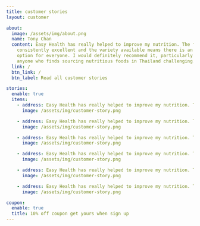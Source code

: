 ```yaml
---
title: customer stories
layout: customer

about:
  image: /assets/img/about.png
  name: Tony Chan
  content: Easy Health has really helped to improve my nutrition. The food is
    consistently excellent and the variety available means there is an
    option for everyone. I would definitely recommend it, particularly for
    anyone who finds sourcing nutritious foods in Thailand challenging.
  link: /
  btn_link: /
  btn_label: Read all customer stories

stories:
  enable: true
  items:
    - address: Easy Health has really helped to improve my nutrition. The food is consistently excellent and the variety available means there is an option for everyone. I would definitely
      image: /assets/img/customer-story.png

    - address: Easy Health has really helped to improve my nutrition. The food is consistently excellent and the variety available means there is an option for everyone. I would definitely
      image: /assets/img/customer-story.png

    - address: Easy Health has really helped to improve my nutrition. The food is consistently excellent and the variety available means there is an option for everyone. I would definitely
      image: /assets/img/customer-story.png

    - address: Easy Health has really helped to improve my nutrition. The food is consistently excellent and the variety available means there is an option for everyone. I would definitely
      image: /assets/img/customer-story.png

    - address: Easy Health has really helped to improve my nutrition. The food is consistently excellent and the variety available means there is an option for everyone. I would definitely
      image: /assets/img/customer-story.png

    - address: Easy Health has really helped to improve my nutrition. The food is consistently excellent and the variety available means there is an option for everyone. I would definitely
      image: /assets/img/customer-story.png

coupon:
  enable: true
  title: 10% off coupon get yours when sign up
---
```

